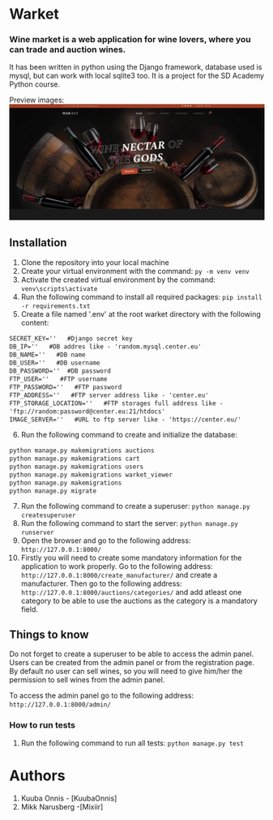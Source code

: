 # Warket

### Wine market is a web application for wine lovers, where you can trade and auction wines.

It has been written in python using the Django framework, database used is mysql, but can work with local sqlite3 too.
It is a project for the SD Academy Python course.

Preview images:
![Welcome image](https://github.com/Mixiir/warket/blob/master/warket_viewer/static/images/default_view.png?raw=true)

## Installation

1. Clone the repository into your local machine
2. Create your virtual environment with the command:
   ```py -m venv venv```
3. Activate the created virtual environment by the command:
   ```venv\scripts\activate```
4. Run the following command to install all required packages:
   ```pip install -r requirements.txt```
5. Create a file named '.env' at the root warket directory with the following content:

```
SECRET_KEY=''   #Django secret key
DB_IP=''   #DB addres like - 'random.mysql.center.eu' 
DB_NAME=''   #DB name
DB_USER=''   #DB username
DB_PASSWORD=''  #DB password
FTP_USER=''   #FTP username
FTP_PASSWORD=''   #FTP password
FTP_ADDRESS=''   #FTP server address like - 'center.eu'
FTP_STORAGE_LOCATION=''   #FTP storages full address like - 'ftp://random:password@center.eu:21/htdocs'
IMAGE_SERVER=''   #URL to ftp server like - 'https://center.eu/'
```

6. Run the following command to create and initialize the database:

```
python manage.py makemigrations auctions
python manage.py makemigrations cart
python manage.py makemigrations users
python manage.py makemigrations warket_viewer
python manage.py makemigrations
python manage.py migrate
```

7. Run the following command to create a superuser:
   ```python manage.py createsuperuser```
8. Run the following command to start the server:
   ```python manage.py runserver```
9. Open the browser and go to the following address:
   ```http://127.0.0.1:8000/```
10. Firstly you will need to create some mandatory information for the application to work properly. Go to the following
    address:
    ```http://127.0.0.1:8000/create_manufacturer/``` and create a manufacturer. Then go to the following address:
    ```http://127.0.0.1:8000/auctions/categories/``` and add atleast one category to be able to use the auctions as the
    category is a mandatory field.

## Things to know

Do not forget to create a superuser to be able to access the admin panel.
Users can be created from the admin panel or from the registration page.
By default no user can sell wines, so you will need to give him/her the permission to sell wines from the admin panel.

To access the admin panel go to the following address:
```http://127.0.0.1:8000/admin/```

### How to run tests

1. Run the following command to run all tests:
   ```python manage.py test```

# Authors

1. Kuuba Onnis - [KuubaOnnis]
2. Mikk Narusberg -[Mixiir]

